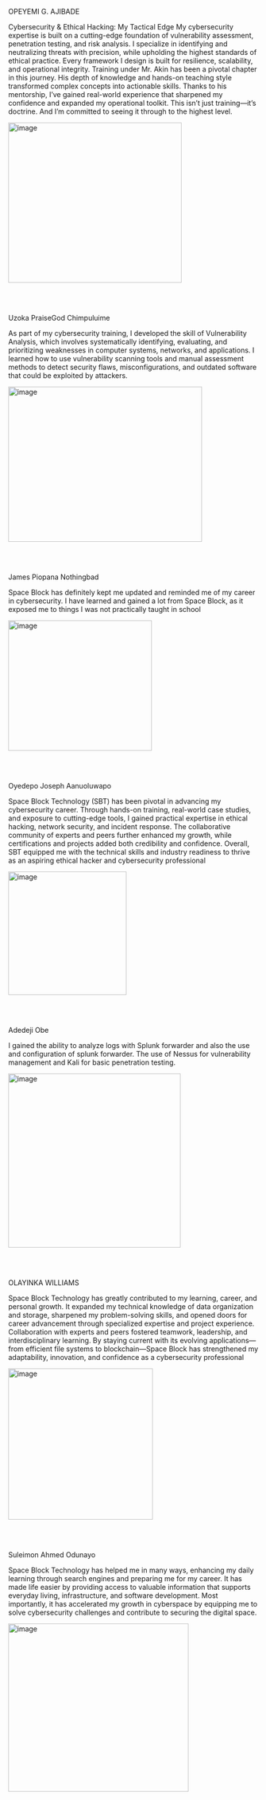 
OPEYEMI G. AJIBADE

Cybersecurity & Ethical Hacking: My Tactical Edge  My cybersecurity expertise is built on a cutting-edge foundation of vulnerability assessment, penetration testing, and risk analysis. I specialize in identifying and neutralizing threats with precision, while upholding the highest standards of ethical practice. Every framework I design is built for resilience, scalability, and operational integrity.  Training under Mr. Akin has been a pivotal chapter in this journey. His depth of knowledge and hands-on teaching style transformed complex concepts into actionable skills. Thanks to his mentorship, I’ve gained real-world experience that sharpened my confidence and expanded my operational toolkit.  This isn’t just training—it’s doctrine. And I’m committed to seeing it through to the highest level.

<img width="349" height="322" alt="image" src="https://github.com/user-attachments/assets/b3212a8c-1a5a-49e5-bb94-38ce034baf27" />






<br><br>






Uzoka PraiseGod Chimpuluime 

As part of my cybersecurity training, I developed the skill of Vulnerability Analysis, which involves systematically identifying, evaluating, and prioritizing weaknesses in computer systems, networks, and applications. I learned how to use vulnerability scanning tools and manual assessment methods to detect security flaws, misconfigurations, and outdated software that could be exploited by attackers.

<img width="390" height="312" alt="image" src="https://github.com/user-attachments/assets/8a87a036-25ae-410c-be1b-bb348af88d8a" />





<br><br>




James Piopana Nothingbad 

Space Block has definitely kept me updated and reminded me of my career in cybersecurity. I have learned and gained a lot from Space Block, as it exposed me to things I was not practically taught in school

<img width="289" height="262" alt="image" src="https://github.com/user-attachments/assets/3b67bf29-b7e1-44a5-a049-a53e06d6c55a" />




<br><br>




Oyedepo Joseph Aanuoluwapo

Space Block Technology (SBT) has been pivotal in advancing my cybersecurity career. Through hands-on training, real-world case studies, and exposure to cutting-edge tools, I gained practical expertise in ethical hacking, network security, and incident response. The collaborative community of experts and peers further enhanced my growth, while certifications and projects added both credibility and confidence. Overall, SBT equipped me with the technical skills and industry readiness to thrive as an aspiring ethical hacker and cybersecurity professional

<img width="238" height="248" alt="image" src="https://github.com/user-attachments/assets/42c3f7ae-6777-4e9e-b8ff-bb84985ab1c5" />




<br><br>




Adedeji Obe

I gained the ability to analyze logs with Splunk forwarder and also the use and configuration of splunk forwarder. The use of Nessus for vulnerability management and Kali for basic penetration testing.

<img width="347" height="350" alt="image" src="https://github.com/user-attachments/assets/5eb4c5a1-d695-46e4-84d6-78d553d1dbfc" />





<br><br>




OLAYINKA WILLIAMS

Space Block Technology has greatly contributed to my learning, career, and personal growth. It expanded my technical knowledge of data organization and storage, sharpened my problem-solving skills, and opened doors for career advancement through specialized expertise and project experience. Collaboration with experts and peers fostered teamwork, leadership, and interdisciplinary learning. By staying current with its evolving applications—from efficient file systems to blockchain—Space Block has strengthened my adaptability, innovation, and confidence as a cybersecurity professional

<img width="291" height="304" alt="image" src="https://github.com/user-attachments/assets/3724500b-0f1a-4de7-8560-f5d5727db36a" />





<br><br>





Suleimon Ahmed Odunayo 

Space Block Technology has helped me in many ways, enhancing my daily learning through search engines and preparing me for my career. It has made life easier by providing access to valuable information that supports everyday living, infrastructure, and software development. Most importantly, it has accelerated my growth in cyberspace by equipping me to solve cybersecurity challenges and contribute to securing the digital space.

<img width="363" height="338" alt="image" src="https://github.com/user-attachments/assets/4884d92a-518e-4417-9734-f87cb3253ed6" />
